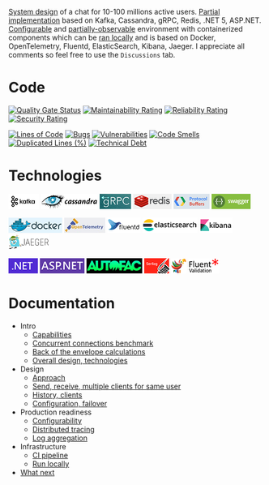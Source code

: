 [System design](docs/01-intro-03-overall-design-technologies.md) of a chat for 10-100 millions active users. [Partial implementation](source/) based on Kafka, Cassandra, gRPC, Redis, .NET 5, ASP.NET. [Configurable](docs/04-production-01-main.md#Configurability) and [partially-observable](docs/04-production-01-main.md#Distributed-tracing) environment with containerized components which can be [ran locally](docs/03-infrastructure-01-main.md#Run-locally) and is based on Docker, OpenTelemetry, Fluentd, ElasticSearch, Kibana, Jaeger. I appreciate all comments so feel free to use the `Discussions` tab.

# Code

[![Quality Gate Status](https://sonarcloud.io/api/project_badges/measure?project=cvetomir-todorov_CecoChat&metric=alert_status)](https://sonarcloud.io/dashboard?id=cvetomir-todorov_CecoChat)
[![Maintainability Rating](https://sonarcloud.io/api/project_badges/measure?project=cvetomir-todorov_CecoChat&metric=sqale_rating)](https://sonarcloud.io/dashboard?id=cvetomir-todorov_CecoChat)
[![Reliability Rating](https://sonarcloud.io/api/project_badges/measure?project=cvetomir-todorov_CecoChat&metric=reliability_rating)](https://sonarcloud.io/dashboard?id=cvetomir-todorov_CecoChat)
[![Security Rating](https://sonarcloud.io/api/project_badges/measure?project=cvetomir-todorov_CecoChat&metric=security_rating)](https://sonarcloud.io/dashboard?id=cvetomir-todorov_CecoChat)

[![Lines of Code](https://sonarcloud.io/api/project_badges/measure?project=cvetomir-todorov_CecoChat&metric=ncloc)](https://sonarcloud.io/dashboard?id=cvetomir-todorov_CecoChat)
[![Bugs](https://sonarcloud.io/api/project_badges/measure?project=cvetomir-todorov_CecoChat&metric=bugs)](https://sonarcloud.io/dashboard?id=cvetomir-todorov_CecoChat)
[![Vulnerabilities](https://sonarcloud.io/api/project_badges/measure?project=cvetomir-todorov_CecoChat&metric=vulnerabilities)](https://sonarcloud.io/dashboard?id=cvetomir-todorov_CecoChat)
[![Code Smells](https://sonarcloud.io/api/project_badges/measure?project=cvetomir-todorov_CecoChat&metric=code_smells)](https://sonarcloud.io/dashboard?id=cvetomir-todorov_CecoChat)
[![Duplicated Lines (%)](https://sonarcloud.io/api/project_badges/measure?project=cvetomir-todorov_CecoChat&metric=duplicated_lines_density)](https://sonarcloud.io/dashboard?id=cvetomir-todorov_CecoChat)
[![Technical Debt](https://sonarcloud.io/api/project_badges/measure?project=cvetomir-todorov_CecoChat&metric=sqale_index)](https://sonarcloud.io/dashboard?id=cvetomir-todorov_CecoChat)

# Technologies

![Kafka](docs/tech-images/kafka.png)
![Cassandra](docs/tech-images/cassandra.png)
![gRPC](docs/tech-images/grpc.png)
![Redis](docs/tech-images/redis.png)
![Protocol buffers](docs/tech-images/protocol-buffers.png)
![Swagger](docs/tech-images/swagger.png)

![Docker](docs/tech-images/docker.png)
![OpenTelemetry](docs/tech-images/open-telemetry.png)
![Fluentd](docs/tech-images/fluentd.png)
![ElasticSearch](docs/tech-images/elasticsearch.png)
![Kibana](docs/tech-images/kibana.png)
![Jaeger](docs/tech-images/jaeger.png)

![.NET](docs/tech-images/dotnet.png)
![ASP.NET](docs/tech-images/aspnet.png)
![Autofac](docs/tech-images/autofac.png)
![Serilog](docs/tech-images/serilog.png)
![Polly](docs/tech-images/polly.png)
![FluentValidation](docs/tech-images/fluent-validation.png)

# Documentation

* Intro
  - [Capabilities](docs/01-intro-01-main.md#Capabilities)
  - [Concurrent connections benchmark](docs/01-intro-01-main.md#Concurrent-connections-benchmark)
  - [Back of the envelope calculations](docs/01-intro-01-main.md#Back-of-the-envelope-calculations)
  - [Overall design, technologies](docs/01-intro-03-overall-design-technologies.md)
* Design
  - [Approach](docs/02-design-01-approach.md)
  - [Send, receive, multiple clients for same user](docs/02-design-02-send-receive.md)
  - [History, clients](docs/02-design-03-history-clients.md)
  - [Configuration, failover](docs/02-design-04-configuration-failover.md)
* Production readiness
  - [Configurability](docs/04-production-01-main.md#Configurability)
  - [Distributed tracing](docs/04-production-01-main.md#Distributed-tracing)
  - [Log aggregation](docs/04-production-01-main.md#Log-aggregation)
* Infrastructure
  - [CI pipeline](docs/03-infrastructure-01-main.md#CI-pipeline)
  - [Run locally](docs/03-infrastructure-01-main.md#Run-locally)
* [What next](docs/05-what-next.md)
